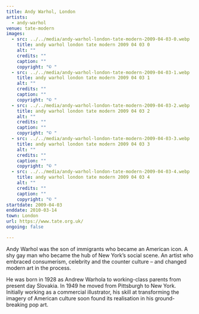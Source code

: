 ```yaml
---
title: Andy Warhol, London
artists:
  - andy-warhol
venue: tate-modern
images:
  - src: ../../media/andy-warhol-london-tate-modern-2009-04-03-0.webp
    title: andy warhol london tate modern 2009 04 03 0
    alt: ""
    credits: ""
    caption: ""
    copyright: "© "
  - src: ../../media/andy-warhol-london-tate-modern-2009-04-03-1.webp
    title: andy warhol london tate modern 2009 04 03 1
    alt: ""
    credits: ""
    caption: ""
    copyright: "© "
  - src: ../../media/andy-warhol-london-tate-modern-2009-04-03-2.webp
    title: andy warhol london tate modern 2009 04 03 2
    alt: ""
    credits: ""
    caption: ""
    copyright: "© "
  - src: ../../media/andy-warhol-london-tate-modern-2009-04-03-3.webp
    title: andy warhol london tate modern 2009 04 03 3
    alt: ""
    credits: ""
    caption: ""
    copyright: "© "
  - src: ../../media/andy-warhol-london-tate-modern-2009-04-03-4.webp
    title: andy warhol london tate modern 2009 04 03 4
    alt: ""
    credits: ""
    caption: ""
    copyright: "© "
startdate: 2009-04-03
enddate: 2010-03-14
town: London
url: https://www.tate.org.uk/
ongoing: false

---
```


Andy Warhol was the son of immigrants who became an American icon. A shy gay man who became the hub of New York’s social scene. An artist who embraced consumerism, celebrity and the counter culture – and changed modern art in the process.

He was born in 1928 as Andrew Warhola to working-class parents from present day Slovakia. In 1949 he moved from Pittsburgh to New York. Initially working as a commercial illustrator, his skill at transforming the imagery of American culture soon found its realisation in his ground-breaking pop art.